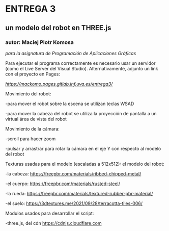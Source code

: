 # ENTREGA 3
## un modelo del robot en THREE.js
### autor: Maciej Piotr Komosa
*para la asignatura de Programación de Aplicaciones Gráficas*

Para ejecutar el programa correctamente es necesario usar un servidor (como el Live Server del Visual Studio). Alternativamente, adjunto un link con el proyecto en Pages:

*https://mackomo.pages.gitlab.inf.uva.es/entrega3/*

Movimiento del robot:

-para mover el robot sobre la escena se utilizan teclas WSAD

-para mover la cabeza del robot se utiliza la proyección de pantalla a un virtual área de vista del robot

Movimiento de la cámara:

-scroll para hacer zoom

-pulsar y arrastrar para rotar la cámara en el eje Y con respecto al modelo del robot

Texturas usadas para el modelo (escaladas a 512x512):
el modelo del robot:

-la cabeza: https://freepbr.com/materials/ribbed-chipped-metal/

-el cuerpo: https://freepbr.com/materials/rusted-steel/

-la rueda: https://freepbr.com/materials/textured-rubber-pbr-material/

-el suelo: https://3dtextures.me/2021/09/28/terracotta-tiles-006/

Modulos usados para desarrollar el script:

-three.js, del cdn https://cdnjs.cloudflare.com